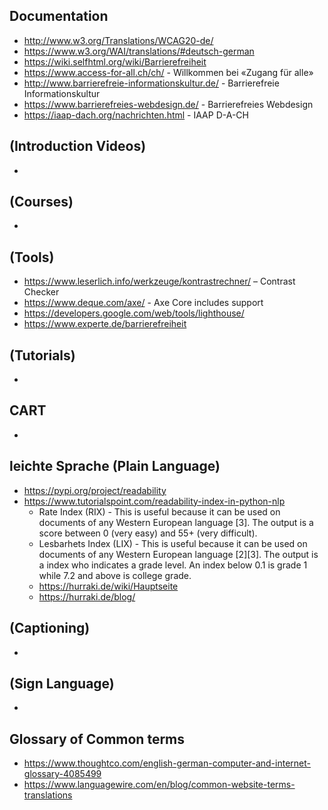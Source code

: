 ## Documentation
* http://www.w3.org/Translations/WCAG20-de/
* https://www.w3.org/WAI/translations/#deutsch-german
* https://wiki.selfhtml.org/wiki/Barrierefreiheit
* https://www.access-for-all.ch/ch/ - Willkommen bei «Zugang für alle»
* http://www.barrierefreie-informationskultur.de/ - Barrierefreie Informationskultur
* https://www.barrierefreies-webdesign.de/ - Barrierefreies Webdesign
* https://iaap-dach.org/nachrichten.html - IAAP D-A-CH


## (Introduction Videos)
* 

## (Courses)
*

## (Tools)
* https://www.leserlich.info/werkzeuge/kontrastrechner/ – Contrast Checker
* https://www.deque.com/axe/ - Axe Core includes support
* https://developers.google.com/web/tools/lighthouse/
* https://www.experte.de/barrierefreiheit

## (Tutorials)
* 

## CART
*

## leichte Sprache (Plain Language)
* https://pypi.org/project/readability
* https://www.tutorialspoint.com/readability-index-in-python-nlp
  * Rate Index (RIX) - This is useful because it can be used on documents of any Western European language [3]. The output is a score between 0 (very easy) and 55+ (very difficult).
  * Lesbarhets Index (LIX) - This is useful because it can be used on documents of any Western European language [2][3]. The output is a index who indicates a grade level. An index below 0.1 is grade 1 while 7.2 and above is college grade.
  * https://hurraki.de/wiki/Hauptseite
  * https://hurraki.de/blog/

## (Captioning)
*

## (Sign Language)
*

## Glossary of Common terms
* https://www.thoughtco.com/english-german-computer-and-internet-glossary-4085499
* https://www.languagewire.com/en/blog/common-website-terms-translations
